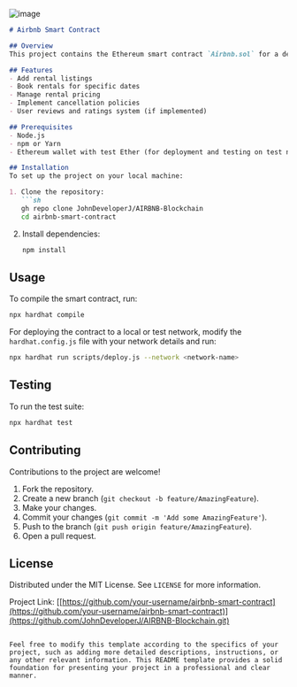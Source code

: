![image](https://github.com/JohnDeveloperJ/AIRBNB-Blockchain/assets/143453887/30c64783-d127-4c3a-8b17-080fb0ec0fae)

```markdown
# Airbnb Smart Contract

## Overview
This project contains the Ethereum smart contract `Airbnb.sol` for a decentralized application mimicking the functionality of Airbnb. It's built using Solidity and is compatible with the Ethereum Virtual Machine (EVM). This contract allows property owners to list their properties for rent and users to book rentals for specific dates.

## Features
- Add rental listings
- Book rentals for specific dates
- Manage rental pricing
- Implement cancellation policies
- User reviews and ratings system (if implemented)

## Prerequisites
- Node.js
- npm or Yarn
- Ethereum wallet with test Ether (for deployment and testing on test networks)

## Installation
To set up the project on your local machine:

1. Clone the repository:
   ```sh
   gh repo clone JohnDeveloperJ/AIRBNB-Blockchain
   cd airbnb-smart-contract
   ```

2. Install dependencies:
   ```sh
   npm install
   ```

## Usage
To compile the smart contract, run:

```sh
npx hardhat compile
```

For deploying the contract to a local or test network, modify the `hardhat.config.js` file with your network details and run:

```sh
npx hardhat run scripts/deploy.js --network <network-name>
```

## Testing
To run the test suite:

```sh
npx hardhat test
```

## Contributing
Contributions to the project are welcome!

1. Fork the repository.
2. Create a new branch (`git checkout -b feature/AmazingFeature`).
3. Make your changes.
4. Commit your changes (`git commit -m 'Add some AmazingFeature'`).
5. Push to the branch (`git push origin feature/AmazingFeature`).
6. Open a pull request.

## License
Distributed under the MIT License. See `LICENSE` for more information.



Project Link: [[https://github.com/your-username/airbnb-smart-contract](https://github.com/your-username/airbnb-smart-contract)](https://github.com/JohnDeveloperJ/AIRBNB-Blockchain.git)
```

Feel free to modify this template according to the specifics of your project, such as adding more detailed descriptions, instructions, or any other relevant information. This README template provides a solid foundation for presenting your project in a professional and clear manner.
